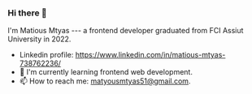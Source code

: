 ### Hi there 👋
I'm Matious Mtyas --- a frontend developer graduated from FCI Assiut University in 2022.

- Linkedin profile: https://www.linkedin.com/in/matious-mtyas-738762236/
- 🌱 I'm currently learning frontend web development.
- 📫 How to reach me: matyousmtyas51@gmail.com.


